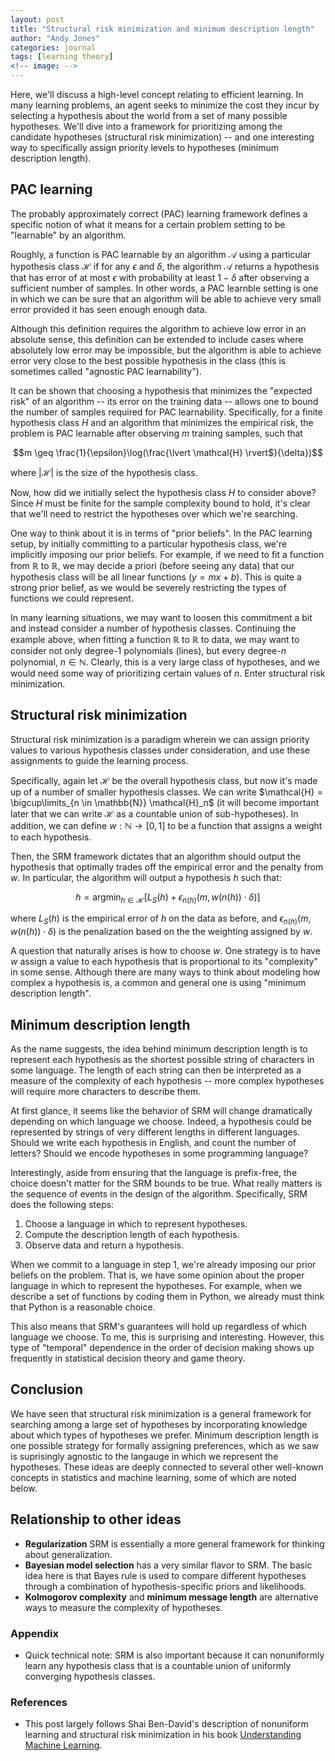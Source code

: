 ```yaml
---
layout: post
title: "Structural risk minimization and minimum description length"
author: "Andy Jones"
categories: journal
tags: [learning theory]
<!-- image: -->
---
```


Here, we'll discuss a high-level concept relating to efficient learning. In many learning problems, an agent seeks to minimize the cost they incur by selecting a hypothesis about the world from a set of many possible hypotheses. We'll dive into a framework for prioritizing among the candidate hypotheses (structural risk minimization) -- and one interesting way to specifically assign priority levels to hypotheses (minimum description length).

## PAC learning

The probably approximately correct (PAC) learning framework defines a specific notion of what it means for a certain problem setting to be "learnable" by an algorithm. 

Roughly, a function is PAC learnable by an algorithm $\mathcal{A}$ using a particular hypothesis class $\mathcal{H}$ if for any $\epsilon$ and $\delta$, the algorithm $\mathcal{A}$ returns a hypothesis that has error of at most $\epsilon$ with probability at least $1 - \delta$ after observing a sufficient number of samples. In other words, a PAC learnble setting is one in which we can be sure that an algorithm will be able to achieve very small error provided it has seen enough enough data. 

Although this definition requires the algorithm to achieve low error in an absolute sense, this definition can be extended to include cases where absolutely low error may be impossible, but the algorithm is able to achieve error very close to the best possible hypothesis in the class (this is sometimes called "agnostic PAC learnability").

It can be shown that choosing a hypothesis that minimizes the "expected risk" of an algorithm -- its error on the training data -- allows one to bound the number of samples required for PAC learnability. Specifically, for a finite hypothesis class $H$ and an algorithm that minimizes the empirical risk, the problem is PAC learnable after observing $m$ training samples, such that 

$$m \geq \frac{1}{\epsilon}\log(\frac{\lvert \mathcal{H} \rvert$}{\delta})$$

where $\lvert \mathcal{H} \rvert$ is the size of the hypothesis class.

Now, how did we initially select the hypothesis class $H$ to consider above? Since $H$ must be finite for the sample complexity bound to hold, it's clear that we'll need to restrict the hypotheses over which we're searching.

One way to think about it is in terms of "prior beliefs". In the PAC learning setup, by initially committing to a particular hypothesis class, we're implicitly imposing our prior beliefs. For example, if we need to fit a function from $\mathbb{R}$ to $\mathbb{R}$, we may decide a priori (before seeing any data) that our hypothesis class will be all linear functions ($y = mx + b$). This is quite a strong prior belief, as we would be severely restricting the types of functions we could represent.

In many learning situations, we may want to loosen this commitment a bit and instead consider a number of hypothesis classes. Continuing the example above, when fitting a function $\mathbb{R}$ to $\mathbb{R}$ to data, we may want to consider not only degree-1 polynomials (lines), but every degree-$n$ polynomial, $n \in \mathbb{N}$. Clearly, this is a very large class of hypotheses, and we would need some way of prioritizing certain values of $n$. Enter structural risk minimization.

## Structural risk minimization

Structural risk minimization is a paradigm wherein we can assign priority values to various hypothesis classes under consideration, and use these assignments to guide the learning process.

Specifically, again let $\mathcal{H}$ be the overall hypothesis class, but now it's made up of a number of smaller hypothesis classes. We can write $\mathcal{H} = \bigcup\limits_{n \in \mathbb{N}} \mathcal{H}_n$ (it will become important later that we can write $\mathcal{H}$ as a countable union of sub-hypotheses). In addition, we can define $w : \mathbb{N} \rightarrow [0, 1]$ to be a function that assigns a weight to each hypothesis. 

Then, the SRM framework dictates that an algorithm should output the hypothesis that optimally trades off the empirical error and the penalty from $w$. In particular, the algorithm will output a hypothesis $h$ such that:

$$h = \text{argmin}_{h \in \mathcal{H}} \big[L_S(h) + \epsilon_{n(h)} (m, w(n(h)) \cdot \delta)\big]$$

where $L_S(h)$ is the empirical error of $h$ on the data as before, and $\epsilon_{n(h)} (m, w(n(h)) \cdot \delta)$ is the penalization based on the the weighting assigned by $w$.

A question that naturally arises is how to choose $w$. One strategy is to have $w$ assign a value to each hypothesis that is proportional to its "complexity" in some sense. Although there are many ways to think about modeling how complex a hypothesis is, a common and general one is using "minimum description length".

## Minimum description length

As the name suggests, the idea behind minimum description length is to represent each hypothesis as the shortest possible string of characters in some language. The length of each string can then be interpreted as a measure of the complexity of each hypothesis -- more complex hypotheses will require more characters to describe them.

At first glance, it seems like the behavior of SRM will change dramatically depending on which language we choose. Indeed, a hypothesis could be represented by strings of very different lengths in different languages. Should we write each hypothesis in English, and count the number of letters? Should we encode hypotheses in some programming language? 

Interestingly, aside from ensuring that the language is prefix-free, the choice doesn't matter for the SRM bounds to be true. What really matters is the sequence of events in the design of the algorithm. Specifically, SRM does the following steps:

1. Choose a language in which to represent hypotheses.
2. Compute the description length of each hypothesis.
3. Observe data and return a hypothesis.

When we commit to a language in step 1, we're already imposing our prior beliefs on the problem. That is, we have some opinion about the proper language in which to represent the hypotheses. For example, when we describe a set of functions by coding them in Python, we already must think that Python is a reasonable choice. 

This also means that SRM's guarantees will hold up regardless of which language we choose. To me, this is surprising and interesting. However, this type of "temporal" dependence in the order of decision making shows up frequently in statistical decision theory and game theory.

## Conclusion

We have seen that structural risk minimization is a general framework for searching among a large set of hypotheses by incorporating knowledge about which types of hypotheses we prefer. Minimum description length is one possible strategy for formally assigning preferences, which as we saw is suprisingly agnostic to the langauge in which we represent the hypotheses. These ideas are deeply connected to several other well-known concepts in statistics and machine learning, some of which are noted below.

## Relationship to other ideas

- **Regularization** SRM is essentially a more general framework for thinking about generalization.
- **Bayesian model selection** has a very similar flavor to SRM. The basic idea here is that Bayes rule is used to compare different hypotheses through a combination of hypothesis-specific priors and likelihoods.
- **Kolmogorov complexity** and **minimum message length** are alternative ways to measure the complexity of hypotheses.

### Appendix

- Quick technical note: SRM is also important because it can nonuniformly learn any hypothesis class that is a countable union of uniformly converging hypothesis classes. 

### References

- This post largely follows Shai Ben-David's description of nonuniform learning and structural risk minimization in his book [Understanding Machine Learning](https://www.cs.huji.ac.il/~shais/UnderstandingMachineLearning/).

